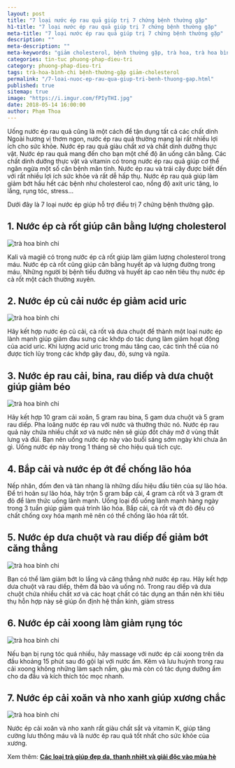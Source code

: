 ```yaml
---
layout: post
title: "7 loại nước ép rau quả giúp trị 7 chứng bệnh thường gặp"
h1-title: "7 loại nước ép rau quả giúp trị 7 chứng bệnh thường gặp"
meta-title: "7 loại nước ép rau quả giúp trị 7 chứng bệnh thường gặp"
description: ""
meta-description: ""
meta-keywords: "giảm cholesterol, bệnh thường gặp, trà hoa, trà hoa bình chi"
categories: tin-tuc phuong-phap-dieu-tri
category: phuong-phap-dieu-tri
tags: trà-hoa-bình-chi bệnh-thường-gặp giảm-cholesterol
permalink: "/7-loai-nuoc-ep-rau-qua-giup-tri-benh-thuong-gap.html"
published: true
sitemap: true
image: "https://i.imgur.com/fPIyTHI.jpg"
date: 2018-05-14 16:00:00
author: Phạm Thoa
---
```


Uống nước ép rau quả cũng là một cách để tận dụng tất cả các chất dinh 
Ngoài hương vị thơm ngon, nước ép rau quả thường mang lại rất nhiều lợi ích cho sức khỏe. Nước ép rau quả giàu chất xơ và chất dinh dưỡng thực vật. Nước ép rau quả mang đến cho bạn một chế độ ăn uống cân bằng. Các chất dinh dưỡng thực vật và vitamin có trong nước ép rau quả giúp cơ thể ngăn ngừa một số căn bệnh mãn tính. Nước ép rau và trái cây được biết đến với rất nhiều lợi ích sức khỏe và rất dễ hấp thụ. Nước ép rau quả giúp làm giảm bớt hầu hết các bệnh như cholesterol cao, nồng độ axit uric tăng, lo lắng, rụng tóc, stress...

Dưới đây là 7 loại nước ép giúp hỗ trợ điều trị 7 chứng bệnh thường gặp. 

## 1.	Nước ép cà rốt giúp cân bằng lượng cholesterol 

<img src="https://i.imgur.com/VM3BTzg.jpg" alt="trà hoa bình chi" class="responsive-img lazy"> 

Kali và magiê có trong nước ép cà rốt giúp làm giảm lượng cholesterol trong máu. Nước ép cà rốt cũng giúp cân bằng huyết áp và lượng đường trong máu. Những người bị bệnh tiểu đường và huyết áp cao nên tiêu thụ nước ép cà rốt một cách thường xuyên.

## 2. Nước ép củ cải nước ép giảm acid uric

<img src="https://i.imgur.com/USQtUKN.jpg" alt="trà hoa bình chi" class="responsive-img lazy">

Hãy kết hợp nước ép củ cải, cà rốt và dưa chuột để thành một loại nước ép lành mạnh giúp giảm đau sưng các khớp do tác dụng làm giảm hoạt động của acid uric. Khi lượng acid uric trong máu tăng cao, các tinh thể của nó được tích lũy trong các khớp gây đau, đỏ, sưng và ngứa.

## 3.	Nước ép rau cải, bina, rau diếp và dưa chuột giúp giảm béo

<img src="https://i.imgur.com/CBWxR8m" alt="trà hoa bình chi" class="responsive-img lazy">

Hãy kết hợp 10 gram cải xoăn, 5 gram rau bina, 5 gam dưa chuột và 5 gram rau diếp. Pha loãng nước ép rau với nước và thưởng thức nó. Nước ép rau quả này chứa nhiều chất xơ và nước nên sẽ giúp đốt cháy mỡ ở vùng thắt lưng và đùi. Bạn nên uống nước ép này vào buổi sáng sớm ngày khi chưa ăn gì. Uống nước ép này trong 1 tháng sẽ cho hiệu quả tích cực. 

## 4.	Bắp cải và nước ép ớt để chống lão hóa 

Nếp nhăn, đốm đen và tàn nhang là những dấu hiệu đầu tiên của sự lão hóa. Để trì hoãn sự lão hóa, hãy trộn 5 gram bắp cải, 4 gram cà rốt và 3 gram ớt đỏ để làm thức uống lành mạnh. Uống loại đồ uống lành mạnh hàng ngày trong 3 tuần giúp giảm quá trình lão hóa. Bắp cải, cà rốt và ớt đỏ đều có chất chống oxy hóa mạnh mẽ nên có thể chống lão hóa rất tốt.

## 5.	Nước ép dưa chuột và rau diếp để giảm bớt căng thẳng

<img src="https://i.imgur.com/CV8vtuo.jpg" alt="trà hoa bình chi" class="responsive-img lazy">

Bạn có thể làm giảm bớt lo lắng và căng thẳng nhờ nước ép rau. Hãy kết hợp dưa chuột và rau diếp, thêm đá bào và uống nó. Trong rau diếp và dưa chuột chứa nhiều chất xơ và các hoạt chất có tác dụng an thần nên khi tiêu thụ hỗn hợp này sẽ giúp ổn định hệ thần kinh, giảm stress

## 6.	Nước ép cải xoong làm giảm rụng tóc

<img src="https://i.imgur.com/AdgzkgL.jpg" alt="trà hoa bình chi" class="responsive-img lazy">

Nếu bạn bị rụng tóc quá nhiều, hãy massage với nước ép cải xoong trên da đầu khoảng 15 phút sau đó gội lại với nước ấm. Kẽm và lưu huỳnh trong rau cải xoong không những làm sạch nấm, gàu mà còn có tác dụng dưỡng ẩm cho da đầu và kích thích tóc mọc nhanh. 

## 7.	Nước ép cải xoăn và nho xanh giúp xương chắc

<img src="https://i.imgur.com/9hJWK03.jpg" alt="trà hoa bình chi" class="responsive-img lazy">

Nước ép cải xoăn và nho xanh rất giàu chất sắt và vitamin K, giúp tăng cường lưu thông máu và là nước ép rau quả tốt nhất cho sức khỏe của xương.

Xem thêm: **[Các loại trà giúp đẹp da, thanh nhiệt và giải độc vào mùa hè](https://trahoa.net/tra-thanh-nhiet-giai-doc.html.html)**
